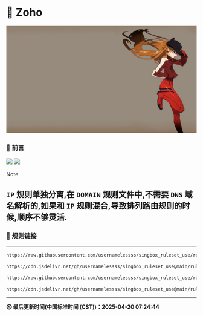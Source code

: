 
# 🧸 Zoho
![](https://raw.githubusercontent.com/usernamelessss/picture-bed/main/images/202504042256831.jpg)
### 📣 前言
![](https://shields.io/badge/-移除重复规则-ff69b4) ![](https://shields.io/badge/-IP&nbsp;规则单独存放不与&nbsp;DOMAIN&nbsp;等混合-green)
> [!NOTE]
**`IP` 规则单独分离,在 `DOMAIN` 规则文件中,不需要 `DNS` 域名解析的,如果和 `IP` 规则混合,导致排列路由规则的时候,顺序不够灵活.**
---

###  🔗 规则链接
---

```url
https://raw.githubusercontent.com/usernamelessss/singbox_ruleset_use/refs/heads/main/rule/Zoho/Zoho_No_IP.json
```

```url
https://cdn.jsdelivr.net/gh/usernamelessss/singbox_ruleset_use@main/rule/Zoho/Zoho_No_IP.json
```

```url
https://raw.githubusercontent.com/usernamelessss/singbox_ruleset_use/refs/heads/main/rule/Zoho/Zoho_No_IP.srs
```

```url
https://cdn.jsdelivr.net/gh/usernamelessss/singbox_ruleset_use@main/rule/Zoho/Zoho_No_IP.srs
```

---
**⏲️ 最后更新时间(中国标准时间 (CST))：2025-04-20 07:24:44**